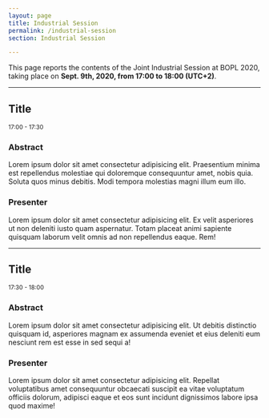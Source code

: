 ```yaml
---
layout: page
title: Industrial Session
permalink: /industrial-session
section: Industrial Session

---
```


This page reports the contents of the Joint Industrial Session at BOPL 2020, taking place on **Sept. 9th, 2020, from 17:00 to 18:00 (UTC+2)**.

---

## Title
<small>17:00 - 17:30</small>

<h3>Abstract</h3>

Lorem ipsum dolor sit amet consectetur adipisicing elit. Praesentium minima est repellendus molestiae qui doloremque consequuntur amet, nobis quia. Soluta quos minus debitis. Modi tempora molestias magni illum eum illo.

### Presenter

Lorem ipsum dolor sit amet consectetur adipisicing elit. Ex velit asperiores ut non deleniti iusto quam aspernatur. Totam placeat animi sapiente quisquam laborum velit omnis ad non repellendus eaque. Rem!

---

## Title
<small>17:30 - 18:00</small>

<h3>Abstract</h3>

Lorem ipsum dolor sit amet consectetur adipisicing elit. Ut debitis distinctio quisquam id, asperiores magnam ex assumenda eveniet et eius deleniti eum nesciunt rem est esse in sed sequi a!

### Presenter

Lorem ipsum dolor sit amet consectetur adipisicing elit. Repellat voluptatibus amet consequuntur obcaecati suscipit ea vitae voluptatum officiis dolorum, adipisci eaque et eos sunt incidunt dignissimos labore ipsa quod maxime!